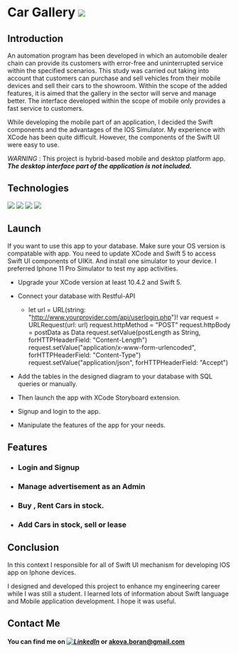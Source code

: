 # Car Gallery ![](https://img.shields.io/badge/build-passing-informational?style=flat&logo=<LOGO_NAME>&logoColor=green&color=green)


## Introduction ##

An automation program has been developed in which an automobile dealer chain can provide its customers with error-free and uninterrupted service within the specified scenarios. This study was carried out taking into account that customers can purchase and sell vehicles from their mobile devices and sell their cars to the showroom. Within the scope of the added features, it is aimed that the gallery in the sector will serve and manage better. The interface developed within the scope of mobile only provides a fast service to customers. 

While developing the mobile part of an application, I decided the Swift components and the advantages of the IOS Simulator. My experience with XCode has been quite difficult. However, the components of the Swift UI were easy to use. 

_WARNING_ : This project is hybrid-based mobile and desktop platform app. ***The desktop interface part of the application is not included.***

## Technologies ##
![](https://img.shields.io/badge/Swift-5-informational?style=flat&logo=<LOGO_NAME>&logoColor=orange&color=orange) ![](https://img.shields.io/badge/XCode-informational?style=flat&logo=<LOGO_NAME>&logoColor=orange&color=blue) ![](https://img.shields.io/badge/Php-informational?style=flat&logo=<LOGO_NAME>&logoColor=orange&color=purple) ![](https://img.shields.io/badge/Restful-API-informational?style=flat&logo=<LOGO_NAME>&logoColor=orange&color=red) 


## Launch ##

If you want to use this app to your database. Make sure your OS version is compatable with app. You need to update XCode and Swift 5 to access Swift UI components of UIKit. And install one simulator to your device. I preferred Iphone 11 Pro Simulator to test my app activities.

- Upgrade your XCode version at least 10.4.2 and Swift 5.
- Connect your database with Restful-API 
  - let url = URL(string: "http://www.yourprovider.com/api/userlogin.php")!
            var request = URLRequest(url: url)
            request.httpMethod = "POST"
                request.httpBody = postData as Data
                request.setValue(postLength as String, forHTTPHeaderField: "Content-Length")
                           request.setValue("application/x-www-form-urlencoded", forHTTPHeaderField: "Content-Type")
                           request.setValue("application/json", forHTTPHeaderField: "Accept")
                           
- Add the tables in the designed diagram to your database with SQL queries or manually.
- Then launch the app with XCode Storyboard extension. 
- Signup and login to the app.
- Manipulate the features of the app for your needs.


## Features ##

- ### Login and Signup ### 
- ### Manage advertisement as an Admin ###
- ### Buy , Rent Cars in stock. ### 
- ### Add Cars in stock, sell or lease ### 

## Conclusion ##

In this context I responsible for all of Swift UI mechanism for developing IOS app on Iphone devices.

I designed and developed this project to enhance my engineering career while I was still a student. I learned lots of information about Swift language and Mobile application development. I hope it was useful.

## Contact Me ##

#### You can find me on  *_[![LinkedIn][1.2]][1]_* or akova.boran@gmail.com #### 

[1.2]: https://img.shields.io/badge/-in-blue
[1]: https://www.linkedin.com/in/boran-akova-328477171/
